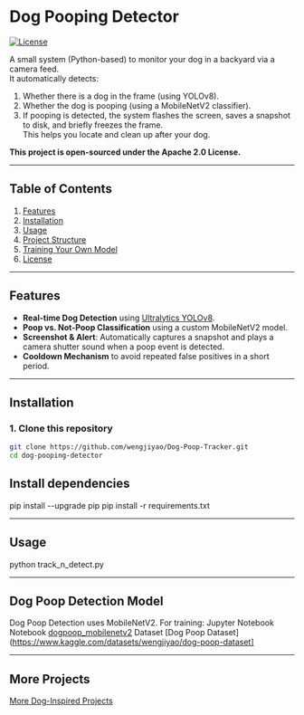 # Dog Pooping Detector

[![License](https://img.shields.io/badge/license-Apache_2.0-blue.svg)](LICENSE)

A small system (Python-based) to monitor your dog in a backyard via a camera feed.  
It automatically detects:
1. Whether there is a dog in the frame (using YOLOv8).
2. Whether the dog is pooping (using a MobileNetV2 classifier).
3. If pooping is detected, the system flashes the screen, saves a snapshot to disk, and briefly freezes the frame.  
   This helps you locate and clean up after your dog.  
   
**This project is open-sourced under the Apache 2.0 License.**

---

## Table of Contents
1. [Features](#features)
2. [Installation](#installation)
3. [Usage](#usage)
4. [Project Structure](#project-structure)
5. [Training Your Own Model](#training-your-own-model)
6. [License](#license)

---

## Features
- **Real-time Dog Detection** using [Ultralytics YOLOv8](https://docs.ultralytics.com).
- **Poop vs. Not-Poop Classification** using a custom MobileNetV2 model.
- **Screenshot & Alert**: Automatically captures a snapshot and plays a camera shutter sound when a poop event is detected.
- **Cooldown Mechanism** to avoid repeated false positives in a short period.

---

## Installation

### 1. Clone this repository

```bash
git clone https://github.com/wengjiyao/Dog-Poop-Tracker.git
cd dog-pooping-detector
```
## Install dependencies
pip install --upgrade pip
pip install -r requirements.txt

---

## Usage
python track_n_detect.py

---

## Dog Poop Detection Model
Dog Poop Detection uses MobileNetV2. For training:
Jupyter Notebook Notebook [dogpoop_mobilenetv2](https://www.kaggle.com/code/wengjiyao/dogpoop-mobilenetv2)
Dataset [Dog Poop Dataset](https://www.kaggle.com/datasets/wengjiyao/dog-poop-dataset]

---

## More Projects
[More Dog-Inspired Projects](https://dogumentary.pro)